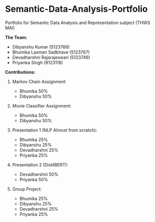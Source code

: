 # Semantic-Data-Analysis-Portfolio
Portfolio for Semantic Data Analysis and Representation subject (THWS MAI)

**The Team:**

- Dibyanshu Kumar (5123766)
- Bhumika Laxman Sadbhave (5123767)
- Devadharshni Rajarajeswari (5123749)
- Priyanka Singh (9123118)




**Contributions:**

1. Markov Chain Assignment
     - Bhumika      50%
     - Dibyanshu    50%

2. Movie Classifier Assignment:
     - Bhumika      50%
     - Dibyanshu    50%

3. Presentation 1 (NLP Almost from scratch):
     - Bhumika       25%
     - Dibyanshu     25%
     - Devadharshni  25%
     - Priyanka      25%
 
4. Presentation 2 (DistilBERT):
     - Devadharshni   50%
     - Priyanka       50%
  
5. Group Project:
     - Bhumika       25%
     - Dibyanshu     25%
     - Devadharshni  25%
     - Priyanka      25%

